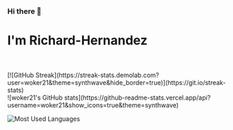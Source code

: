 ### Hi there 👋
# I'm Richard-Hernandez
<!--
**woker21/woker21** is a ✨ _special_ ✨ repository because its `README.md` (this file) appears on your GitHub profile.

Here are some ideas to get you started:

- 🔭 I’m currently working on ...
- 🌱 I’m currently learning ...
- 👯 I’m looking to collaborate on ...
- 🤔 I’m looking for help with ...
- 💬 Ask me about ...
- 📫 How to reach me: ...
- 😄 Pronouns: ...
- ⚡ Fun fact: ...
-->


<br/>
<br/>
[![GitHub Streak](https://streak-stats.demolab.com?user=woker21&theme=synthwave&hide_border=true)](https://git.io/streak-stats)
<br/>
![woker21's GitHub stats](https://github-readme-stats.vercel.app/api?username=woker21&show_icons=true&theme=synthwave)
<br/>

![Most Used Languages](https://github-readme-stats.vercel.app/api/top-langs/?username=woker21&layout=compact&theme=synthwave)
